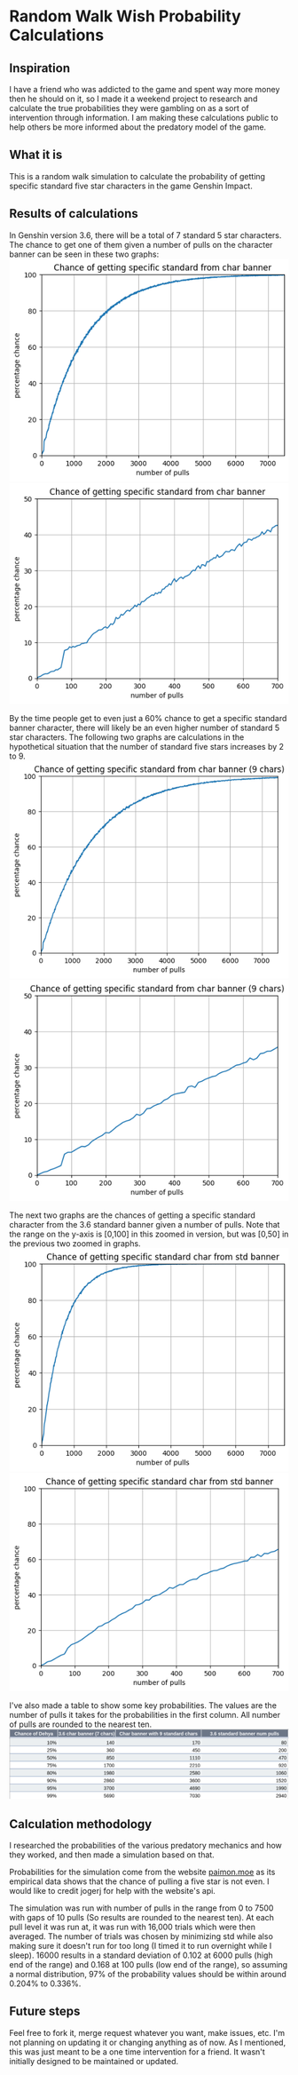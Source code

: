 # Random Walk Wish Probability Calculations

## Inspiration

I have a friend who was addicted to the game and spent way more money then he should on it, so I made it a weekend project to research and calculate the true probabilities they were gambling on as a sort of intervention through information. I am making these calculations public to help others be more informed about the predatory model of the game.

## What it is
This is a random walk simulation to calculate the probability of getting specific standard five star characters in the game Genshin Impact. 

## Results of calculations
In Genshin version 3.6, there will be a total of 7 standard 5 star characters. The chance to get one of them given a number of pulls on the character banner can be seen in these two graphs:
![7 characters char banner graph](char_7_full.png)
![7 characters char banner graph](char_7_partial.png)

By the time people get to even just a 60% chance to get a specific standard banner character, there will likely be an even higher number of standard 5 star characters. The following two graphs are calculations in the hypothetical situation that the number of standard five stars increases by 2 to 9.
![9 characters char banner graph](char_9_full.png)
![9 characters char banner graph](char_9_partial.png)

The next two graphs are the chances of getting a specific standard character from the 3.6 standard banner given a number of pulls. Note that the range on the y-axis is [0,100] in this zoomed in version, but was [0,50] in the previous two zoomed in graphs.
![standard banner graph](std_c_full.png)
![standard banner graph](std_c_partial.png)

I've also made a table to show some key probabilities. The values are the number of pulls it takes for the probabilities in the first column. All number of pulls are rounded to the nearest ten.
![specific standard char table](table.png)

## Calculation methodology
I researched the probabilities of the various predatory mechanics and how they worked, and then made a simulation based on that.

Probabilities for the simulation come from the website <a href="https://paimon.moe/wish/tally">paimon.moe</a> as its empirical data shows that the chance of pulling a five star is not even. I would like to credit jogerj for help with the website's api.

 The simulation was run with number of pulls in the range from 0 to 7500 with gaps of 10 pulls (So results are rounded to the nearest ten). At each pull level it was run at, it was run with 16,000 trials which were then averaged. The number of trials was chosen by minimizing std while also making sure it doesn't run for too long (I timed it to run overnight while I sleep). 16000 results in a standard deviation of 0.102 at 6000 pulls (high end of the range) and 0.168 at 100 pulls (low end of the range), so assuming a normal distribution, 97% of the probability values should be within around 0.204% to 0.336%.

## Future steps
Feel free to fork it, merge request whatever you want, make issues, etc. I'm not planning on updating it or changing anything as of now. As I mentioned, this was just meant to be a one time intervention for a friend. It wasn't initially designed to be maintained or updated.
